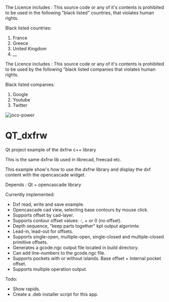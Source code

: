 The Licence includes : This source code or any of it's contents is prohibited to be used in the following "black listed" countries, that violates human rights.

Black listed countries:
1. France
2. Greece
3. United Kingdom
4. __

The Licence includes : This source code or any of it's contents is prohibited to be used by the following "black listed companies that violates human rights.

Black listed companies:
1. Google
2. Youtube
3. Twitter

![joco-power](https://user-images.githubusercontent.com/44880102/126502575-c422e54a-4c5a-4bbd-ae8f-2bd8f725128f.jpg)



# QT_dxfrw
Qt project example of the dxfrw c++ library

This is the same dxfrw lib used in librecad, freecad etc.

This example show's how to use the dxfrw library and display the dxf content with the opencascade widget.

Depends : Qt + opencascade library

Currently implemented:

- Dxf read, write and save example.
- Opencascade cad view, selecting base contours by mouse click.
- Supports offset by cad-layer.
- Supports contour offset values: -, + or 0 (no offset).
- Depth sequence, "keep parts together" kpt output algorimte.
- Lead-in, lead-out for offsets.
- Supports single-open, multiple-open, single-closed and multiple-closed primitive offsets.
- Generates a gcode.ngc output file located in build directory.
- Can add line-numbers to the gcode.ngc file.
- Supports pockets with or without islands. Base offset + Internal pocket offset.
- Supports multiple operation output.

Todo:

- Show rapids.
- Create a .deb installer script for this app.



